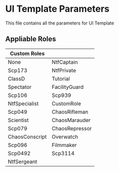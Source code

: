 # UI Template Parameters
This file contains all the parameters for UI Template
## Appliable Roles
|Custom Roles | |
| - | - |
| None                     | NtfCaptain |
| Scp173                   | NtfPrivate |
| ClassD                   | Tutorial |
| Spectator                | FacilityGuard |
| Scp106                   | Scp939 |
| NtfSpecialist            | CustomRole |
| Scp049                   | ChaosRifleman |
| Scientist                | ChaosMarauder |
| Scp079                   | ChaosRepressor |
| ChaosConscript           | Overwatch |
| Scp096                   | Filmmaker |
| Scp0492                  | Scp3114 |
| NtfSergeant              |  |
